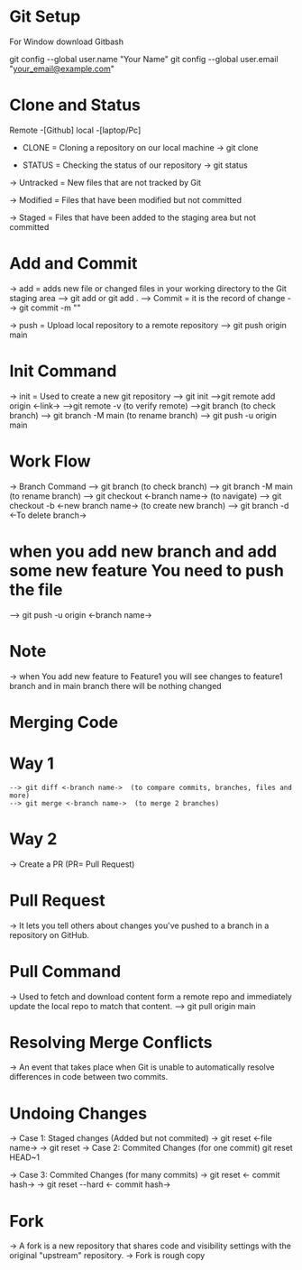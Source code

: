 # Git Setup
For Window download Gitbash

git config --global user.name "Your Name"
git config --global user.email "your_email@example.com"

# Clone and Status
Remote -[Github]
local -[laptop/Pc]

- CLONE = Cloning a repository on our local machine
-> git clone <git link >

- STATUS = Checking the status of our repository
-> git status

-> Untracked = New files that are not tracked by Git

-> Modified = Files that have been modified but not committed

-> Staged = Files that have been added to the staging area but not committed


 # Add and Commit

 -> add = adds new file or changed files in your working directory to the Git staging area
    --> git add <file name> or git add .
--> Commit = it is the record of change
    --> git commit -m "<commit message>"

-> push = Upload local repository to a remote repository
    --> git push origin main

# Init Command
-> init = Used to create a new git repository
    --> git init
    -->git remote add origin <-link->
    -->git remote -v  (to verify remote)
    -->git branch  (to check branch)
    --> git branch -M main  (to rename branch)
    --> git push -u origin main

# Work Flow
-> Branch Command
    --> git branch  (to check branch)
    --> git branch -M main  (to rename branch)
    --> git checkout <-branch name->   (to navigate)
    --> git checkout -b <-new branch name->  (to create new branch)
    --> git branch -d <-To delete branch->

# when you add new branch and add some new feature You need to push the file
   --> git push -u origin <-branch name->

# Note
-> when You add new feature to Feature1 you will see changes to feature1 branch and in main branch there will be nothing changed

# Merging Code
# Way 1
    --> git diff <-branch name->  (to compare commits, branches, files and more)
    --> git merge <-branch name->  (to merge 2 branches)

 # Way 2
  -> Create a PR  (PR= Pull Request)

# Pull Request
 -> It lets you tell others about changes you've pushed to a branch in a repository on GitHub.

 # Pull Command
 -> Used to fetch and download content form a remote repo and immediately update the local repo to match that content.
     --> git pull origin main


# Resolving Merge Conflicts
-> An event that takes place when Git is unable to automatically resolve differences in code between two commits.


# Undoing Changes
-> Case 1: Staged changes (Added but not commited)
   -> git reset <-file name->
   -> git reset
-> Case 2: Commited Changes (for one commit)
git reset HEAD~1

-> Case 3: Commited Changes (for many commits)
    -> git reset <- commit hash->
    -> git reset --hard <- commit hash->    

# Fork
 -> A fork is a new repository that shares code and visibility settings with the original "upstream" repository.
  -> Fork is rough copy